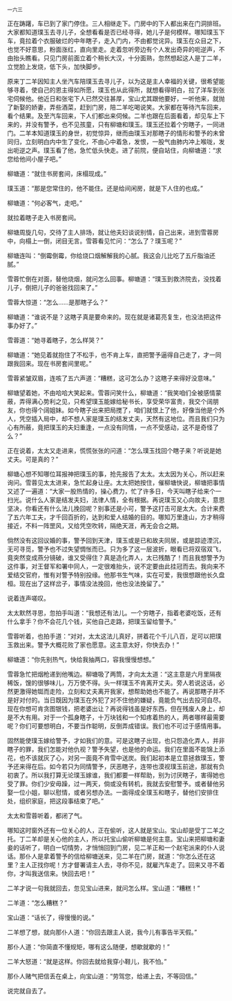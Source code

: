     一六三 

   正在踌躇，车已到了家门停住。三人相继走下。门房中的下人都出来在门洞排班。大家都知道璞玉去寻儿子，全想看看是否已经寻得，她儿子是何模样。哪知璞玉下车，竟拉着个衣服破烂的中年瞎子，走入门内，不由都觉诧异。璞玉在众目之下，也觉不好意思，粉面涨红，直向里走。走着忽听旁边有个人发出奇异的呃逆声，不由抬头瞧看。只见门房前面立着个稍长大汉，十分面熟，忽然想起这人是丁二羊，立觉脸上发烧，低下头，加快脚步。

   原来丁二羊因知主人坐汽车陪璞玉去寻儿子，以为这是主人幸福的关键，很希望能够寻着，使自己的恩主得如所愿，璞玉也从此得所，就想看得明白，拉了洋车到张宅伺候他。他近日和张宅下人已然交往甚厚，宝山尤其跟他要好，一听他来，就抛了新娶的娇妻，弄些酒菜，赶到门房，陪二羊吃喝说笑。大家都在等待汽车回来，看个结果。及至汽车回来，下人们都出来伺候。二羊也跟在后面看着，却见车上下来的，并没有警予，也不见孩童，只有柳塘和璞玉。璞玉还拉着个穷瞎子，一同进门。二羊本知道璞玉的身世，初觉惊异，继而由璞玉对那瞎子的情形和警予的未曾同归，立刻明白内中生了变化，不由心中着急，发恨，一股气由肺内冲上喉咙，发出呃逆之声。璞玉看了他，急忙低头快走。进了前院，便自站住，向柳塘道：“求您给他间小屋子吧。”

   柳塘道：“就住书房套间，床榻现成。”

   璞玉道：“那是您常住的，他不能住。还是给间闲房，就是下人住的也成。”

   柳塘道：“何必客气，走吧。”

   就拉着瞎子走入书房套间。

   柳塘周旋几句，交待了主人排场，就让他夫妇谈说别情，自己出来，进到雪蓉房中，向榻上一倒，闭目无言。雪蓉看见忙问：“怎么了？璞玉呢？”

   柳塘连叫：“倒霉倒霉，你给烧口烟解解我的心腻。我这会儿比吃了五斤脂油还腻。”

   雪蓉忙倒在对面，替他烧烟，就问怎么回事。柳塘道：“璞玉到救济院去，没找着儿子，倒把儿子的爸爸找回来了。”

   雪蓉大惊道：“怎么……是那瞎子么？”

   柳塘道：“谁说不是？这瞎子真是要命来的。现在就是诸葛亮复生，也没法把这件事办好了。”

   雪蓉道：“她寻着瞎子，怎么样哭？”

   柳塘道：“她见着就抱住了不松手，也不肯上车，直把警予逼得自己走了，才一同跟我回来。现在书房套间里呢。”

   雪蓉紧皱双眉，连咳了五六声道：“糟糕，这可怎么办？这瞎子来得好没意味。”

   柳塘望着她，不由哈哈大笑起来。雪蓉问笑什么，柳塘道：“我笑咱们全被感情蒙蔽，弄得满心势利之见，只希望璞玉能嫁给秘书长，享受荣华富贵，我交个阔朋友，你也得个阔姐妹。如今瞎子出来把局搅了，咱们就恨上了他，好像当他是个外人，凭空插入局中，却不想人家是璞玉的结发丈夫，天然有这地位。而且我们只为心有所蔽，竟把璞玉的夫妇重逢，一点没有同情，一点不受感动，这不是奇怪了么？”

   正在说着，太太又走进来，慌慌张张的问道：“怎么璞玉找回个瞎子来？听说是她丈夫。可是真的？”

   柳塘心想不知哪位耳报神把璞玉的事，抢先报告了太太。太太因为关心，所以赶来询问。雪蓉见太太进来，急忙起身让座。太太把她按住，催柳塘快说，柳塘把事情又述了一遍道：“大家一股热情的，操心费力，忙了许多日，今天叫瞎子给来个一扫光。说什么人家是结发夫妇，法律人情，全有根据。再说璞玉又心向故夫，意思坚决，你看还有什么法儿挽回呢？别事还是小可，警予这打击可是太大。合计来费了五六年工夫，才千回百折的，达到和爱人结婚的目的。哪知万里逢山，方才稍得接近，不料一阵罡风，又给凭空吹转，隔绝天涯，再无会合之期。

   倘然没有这回议婚的事，警予回到天津，璞玉或是已和故夫同居，或是踪迹湮沉，无可寻觅，警予也不过失望惆怅而已。只为多了这一层波折，眼看已将双宿双飞，竟突然变成燕分镜破，谁又受得住？真是造化弄人，太已残酷了！而且我想警予为这件事，对王督军和署中同人，一定很难抬头，说不定要由此挂冠而去。我向来不爱结交官府，惟有对警予特别投缘。他那书生气味，实在可爱，我很想跟他长久盘桓。现在出了这样岔子，事情没法挽回，他也没法挽留了。”

   说着连声嗟叹。

   太太默然寻思，忽拍手叫道：“我想还有法儿。一个穷瞎子，指着老婆吃饭，还有什么拿手？你不会花几个钱，买他自己走路，把璞玉留给警予。”

   雪蓉听着，也拍手道：“对对，太太这法儿真好，拼着花个千儿八百，足可以把璞玉救出来。警予大概花败了家也愿意。这主意太好，你快去办！”

   柳塘道：“你先别热气，快给我抽两口，容我慢慢想想。”

   雪蓉急忙把烟枪递到他嘴边。柳塘吸了两筒，才向太太道：“这主意是六月里隔夜稀饭，馊的很够味儿，万万使不得。头一样璞玉不肯离开丈夫。旁人若说这话，必然更激得她铤而走险，立刻和丈夫离开我家，想帮助她也不能了。再说那瞎子并不是好对付的。当日既因为璞玉在外犯了对不住他的嫌疑，竟能负气出去投河自尽。现在你想可肯贪图银钱，把老婆出让？再说得钱虽是好东西，但在残废人身上，却是不大有用。对于一个孤身瞎子，十万块钱和一个知疼着热的人，两者哪样最需要呢？你们可要想明白，不要当作聪明，反倒弄成错误。我们也不可过于感情用事。

   固然能使璞玉嫁给警予，才如我们的意。可是这瞎子出现，也只怨造化弄人，并非瞎子的罪，我们怎能对他仇视？警予失望，也是他的命运。我们在里面不能锦上添花，也不该就灰了心，对另一面竟不肯雪中送炭。我们起初本是立意拯救璞玉，警予还来得在后。如今若只为同情警予，厌恶瞎子，连带也漠视璞玉前途，那就有负初衷了。所以我打算无论璞玉嫁谁，我们都要一样帮助，别为讨厌瞎子，害得她也受了罪。你们少安毋躁，过一两天，倘或没有转机，我就去安慰警予。或者替他另娶一位小姐，聊以慰情，或者另想办法。一面得成全璞玉和瞎子，替他们安排住处，组织家庭，把这段事结束了吧。”

   太太和雪蓉听着，都闭了气。

   哪知这时窗外还有一位关心的人，正在偷听，这人就是宝山。宝山却是受丁二羊之托。丁二羊却是关心他的主人，所以托宝山偷听柳塘是何主意。宝山来把柳塘和妻妾的话听了，明白一切情势，才悄悄回到门房，见二羊正和一个赵宅派来的仆人说话。那仆人是拿着警予的信给柳塘送来，见二羊在门房，就道：“你怎么还在这里？主人正找你呢！方才督署请主人去，寻你不见，就雇汽车走了。回来又寻不着你，才叫我送信来。快回去吧！”

   二羊才说一句我就回去，忽见宝山进来，就问怎么样。宝山道：“糟糕！”

   二羊道：“怎么糟糕？”

   宝山道：“话长了，得慢慢的说。”

   二羊想了想，就向那仆人道：“你回去跟主人说，我今儿有事告半天假。”

   那仆人道：“你简直不懂规矩，哪有这么随便，想歇就歇的！”

   二羊大怒道：“就是这样。你回去就给我穿小鞋儿，我不怕。”

   那仆人赌气把信丢在桌上，向宝山道：“劳驾您，给递上去，不等回信。”

   说完就自去了。

